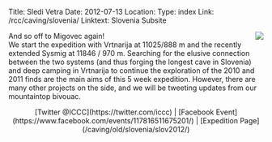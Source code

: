 Title: Sledi Vetra
Date: 2012-07-13
Location:
Type: index
Link: /rcc/caving/slovenia/
Linktext: Slovenia Subsite

<a href="/caving/old/slovenia/slov2012/">
<img align="right" src="/caving/old/slovenia/slov2012/slov_2012_badge_day_170px.jpg">
</a>

And so off to Migovec again!  
We start the expedition with Vrtnarija at 11025/888 m and the recently extended Sysmig at 11846 / 970 m. Searching for the elusive connection between the two systems (and thus forging the longest cave in Slovenia) and deep camping in Vrtnarija to continue the exploration of the 2010 and 2011 finds are the main aims of this 5 week expedition. However, there are many other projects on the side, and we will be tweeting updates from our mountaintop bivouac.

<center>[Twitter @ICCC](https://twitter.com/iccc) | [Facebook Event](https://www.facebook.com/events/117816511675201/) | [Expedition Page](/caving/old/slovenia/slov2012/)</center>
